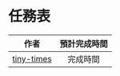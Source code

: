 # 任務表
| 作者           |      預計完成時間    |
| ------------- |:-------------:| 
|  [tiny-times](https://github.com/tiny-times) |   完成時間 |    









